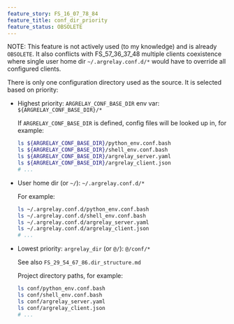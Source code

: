 ```yaml
---
feature_story: FS_16_07_78_84
feature_title: conf_dir_priority
feature_status: OBSOLETE
---
```


NOTE: This feature is not actively used (to my knowledge) and is already `OBSOLETE`.
      It also conflicts with FS_57_36_37_48 multiple clients coexistence where
      single user home dir `~/.argrelay.conf.d/*` would have to override all configured clients.

There is only one configuration directory used as the source.
It is selected based on priority:

*   Highest priority: `ARGRELAY_CONF_BASE_DIR` env var: `${ARGRELAY_CONF_BASE_DIR}/*`

    If `ARGRELAY_CONF_BASE_DIR` is defined, config files will be looked up in, for example:

    ```sh
    ls ${ARGRELAY_CONF_BASE_DIR}/python_env.conf.bash
    ls ${ARGRELAY_CONF_BASE_DIR}/shell_env.conf.bash
    ls ${ARGRELAY_CONF_BASE_DIR}/argrelay_server.yaml
    ls ${ARGRELAY_CONF_BASE_DIR}/argrelay_client.json
    # ...
    ```

*   User home dir (or `~/`): `~/.argrelay.conf.d/*`

    For example:

    ```sh
    ls ~/.argrelay.conf.d/python_env.conf.bash
    ls ~/.argrelay.conf.d/shell_env.conf.bash
    ls ~/.argrelay.conf.d/argrelay_server.yaml
    ls ~/.argrelay.conf.d/argrelay_client.json
    # ...
    ```

*   Lowest priority: `argrelay_dir` (or `@/`): `@/conf/*`

    See also `FS_29_54_67_86.dir_structure.md`

    Project directory paths, for example:

    ```sh
    ls conf/python_env.conf.bash
    ls conf/shell_env.conf.bash
    ls conf/argrelay_server.yaml
    ls conf/argrelay_client.json
    # ...
    ```

